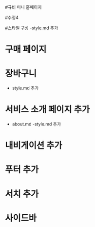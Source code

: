 #규비 미니 홈페이지

#수정4

#스타일 구성
-style.md 추가

# 구매 페이지
# 장바구니 
- style.md 추가

# 서비스 소개 페이지 추가
- about.md
-style.md 추가

# 내비게이션 추가

# 푸터 추가


# 서치 추가

# 사이드바 

